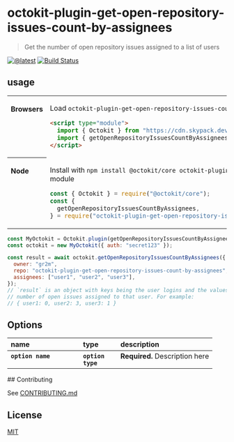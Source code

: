 # octokit-plugin-get-open-repository-issues-count-by-assignees

> Get the number of open repository issues assigned to a list of users

[![@latest](https://img.shields.io/npm/v/octokit-plugin-get-open-repository-issues-count-by-assignees.svg)](https://www.npmjs.com/package/octokit-plugin-get-open-repository-issues-count-by-assignees)
[![Build Status](https://github.com/gr2m/octokit-plugin-get-open-repository-issues-count-by-assignees/workflows/Test/badge.svg)](https://github.com/gr2m/octokit-plugin-get-open-repository-issues-count-by-assignees/actions?query=workflow%3ATest+branch%3Amain)

## usage

<table>
<tbody valign=top align=left>
<tr><th>

Browsers

</th><td width=100%>

Load `octokit-plugin-get-open-repository-issues-count-by-assignees` and [`@octokit/core`](https://github.com/octokit/core.js) (or core-compatible module) directly from [cdn.skypack.dev](https://cdn.skypack.dev)

```html
<script type="module">
  import { Octokit } from "https://cdn.skypack.dev/@octokit/core";
  import { getOpenRepositoryIssuesCountByAssignees } from "https://cdn.skypack.dev/octokit-plugin-get-open-repository-issues-count-by-assignees";
</script>
```

</td></tr>
<tr><th>

Node

</th><td>

Install with `npm install @octokit/core octokit-plugin-get-open-repository-issues-count-by-assignees`. Optionally replace `@octokit/core` with a compatible module

```js
const { Octokit } = require("@octokit/core");
const {
  getOpenRepositoryIssuesCountByAssignees,
} = require("octokit-plugin-get-open-repository-issues-count-by-assignees");
```

</td></tr>
</tbody>
</table>

```js
const MyOctokit = Octokit.plugin(getOpenRepositoryIssuesCountByAssignees);
const octokit = new MyOctokit({ auth: "secret123" });

const result = await octokit.getOpenRepositoryIssuesCountByAssignees({
  owner: "gr2m",
  repo: "octokit-plugin-get-open-repository-issues-count-by-assignees",
  assignees: ["user1", "user2", "user3"],
});
// `result` is an object with keys being the user logins and the values being the
// number of open issues assigned to that user. For example:
// { user1: 0, user2: 3, user3: 1 }
```

## Options

<table width="100%">
  <thead align=left>
    <tr>
      <th width=150>
        name
      </th>
      <th width=70>
        type
      </th>
      <th>
        description
      </th>
    </tr>
  </thead>
  <tbody align=left valign=top>
    <tr>
      <th>
        <code>option name</code>
      </th>
      <th>
        <code>option type</code>
      </th>
      <td>
        <strong>Required.</strong> Description here
      </td>
    </tr>
  </tbody>
</table>## Contributing

See [CONTRIBUTING.md](CONTRIBUTING.md)

## License

[MIT](LICENSE)
